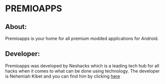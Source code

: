 # PREMIOAPPS

## About:
Premioapps is your home for all premium modded applications for Android.
## Developer:
Premioapps was developed by Neshacks which is a leading tech hub for all hacks when it comes to what can be done using technology.
The developer is Nehemiah Kibet and you can find him by clicking [here](neshkibet.vercel.app)
